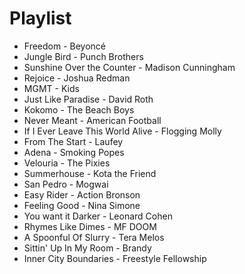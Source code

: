 # Playlist

- Freedom - Beyoncé
- Jungle Bird - Punch Brothers
- Sunshine Over the Counter - Madison Cunningham
- Rejoice - Joshua Redman
- MGMT - Kids
- Just Like Paradise - David Roth
- Kokomo - The Beach Boys
- Never Meant - American Football
- If I Ever Leave This World Alive - Flogging Molly
- From The Start - Laufey
- Adena - Smoking Popes
- Velouria - The Pixies
- Summerhouse - Kota the Friend
- San Pedro - Mogwai
- Easy Rider - Action Bronson
- Feeling Good - Nina Simone
- You want it Darker - Leonard Cohen
- Rhymes Like Dimes - MF DOOM
- A Spoonful Of Slurry - Tera Melos
- Sittin' Up In My Room - Brandy
- Inner City Boundaries - Freestyle Fellowship
